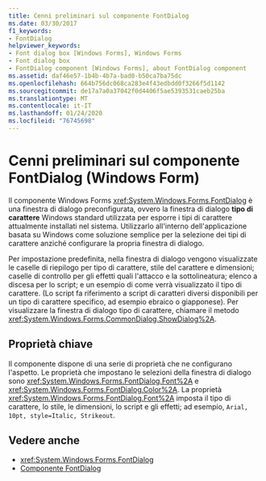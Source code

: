 ```yaml
---
title: Cenni preliminari sul componente FontDialog
ms.date: 03/30/2017
f1_keywords:
- FontDialog
helpviewer_keywords:
- Font dialog box [Windows Forms], Windows Forms
- Font dialog box
- FontDialog component [Windows Forms], about FontDialog component
ms.assetid: daf46e57-1b4b-4b7a-bad0-b50ca7ba75dc
ms.openlocfilehash: 664b756dc068ca283e4f43edbdd0f3266f5d1142
ms.sourcegitcommit: de17a7a0a37042f0d4406f5ae5393531caeb25ba
ms.translationtype: MT
ms.contentlocale: it-IT
ms.lasthandoff: 01/24/2020
ms.locfileid: "76745698"
---
```

# <a name="fontdialog-component-overview-windows-forms"></a>Cenni preliminari sul componente FontDialog (Windows Form)
Il componente Windows Forms <xref:System.Windows.Forms.FontDialog> è una finestra di dialogo preconfigurata, ovvero la finestra di dialogo **tipo di carattere** Windows standard utilizzata per esporre i tipi di carattere attualmente installati nel sistema. Utilizzarlo all'interno dell'applicazione basata su Windows come soluzione semplice per la selezione dei tipi di carattere anziché configurare la propria finestra di dialogo.  
  
 Per impostazione predefinita, nella finestra di dialogo vengono visualizzate le caselle di riepilogo per tipo di carattere, stile del carattere e dimensioni; caselle di controllo per gli effetti quali l'attacco e la sottolineatura; elenco a discesa per lo script; e un esempio di come verrà visualizzato il tipo di carattere. (Lo script fa riferimento a script di caratteri diversi disponibili per un tipo di carattere specifico, ad esempio ebraico o giapponese). Per visualizzare la finestra di dialogo tipo di carattere, chiamare il metodo <xref:System.Windows.Forms.CommonDialog.ShowDialog%2A>.  
  
## <a name="key-properties"></a>Proprietà chiave  
 Il componente dispone di una serie di proprietà che ne configurano l'aspetto. Le proprietà che impostano le selezioni della finestra di dialogo sono <xref:System.Windows.Forms.FontDialog.Font%2A> e <xref:System.Windows.Forms.FontDialog.Color%2A>. La proprietà <xref:System.Windows.Forms.FontDialog.Font%2A> imposta il tipo di carattere, lo stile, le dimensioni, lo script e gli effetti; ad esempio, `Arial, 10pt, style=Italic, Strikeout`.  
  
## <a name="see-also"></a>Vedere anche

- <xref:System.Windows.Forms.FontDialog>
- [Componente FontDialog](fontdialog-component-windows-forms.md)
